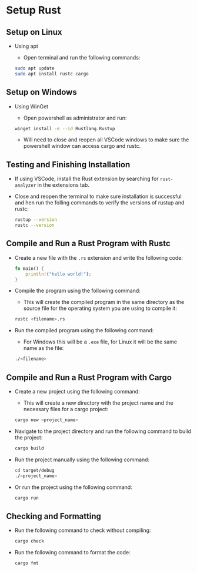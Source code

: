 # Setup Rust

## Setup on Linux

- Using apt

  - Open terminal and run the following commands:

  ```bash
  sudo apt update
  sudo apt install rustc cargo
  ```

## Setup on Windows

- Using WinGet

  - Open powershell as administrator and run:

  ```bash
  winget install -e --id Rustlang.Rustup
  ```
  
  - Will need to close and reopen all VSCode windows to make sure the powershell window can access cargo and rustc.

## Testing and Finishing Installation

- If using VSCode, install the Rust extension by searching for `rust-analyzer` in the extensions tab.

- Close and reopen the terminal to make sure installation is successful and hen run the folling commands to verify the versions of rustup and rustc:
  
  ```bash
  rustup --version
  rustc --version
  ```

## Compile and Run a Rust Program with Rustc

- Create a new file with the `.rs` extension and write the following code:

  ```rust
  fn main() {
      println!("hello world!");
  }
  ```

- Compile the program using the following command:

  - This will create the compiled program in the same directory as the source file for the operating system you are using to compile it:

  ```bash
  rustc <filename>.rs
  ```

- Run the compiled program using the following command:

  - For Windows this will be a `.exe` file, for Linux it will be the same name as the file:
  
  ```bash
  ./<filename>
  ```

## Compile and Run a Rust Program with Cargo

- Create a new project using the following command:

  - This will create a new directory with the project name and the necessary files for a cargo project:

  ```bash
  cargo new <project_name>
  ```

- Navigate to the project directory and run the following command to  build the project:

  ```bash
  cargo build
  ```

- Run the project manually using the following command:

  ```bash
  cd target/debug
  ./<project_name>
  ```

- Or run the project using the following command:

  ```bash
  cargo run
  ```

## Checking and Formatting

- Run the following command to check without compiling:

  ```bash
  cargo check
  ```

- Run the following command to format the code:

  ```bash
  cargo fmt
  ```
